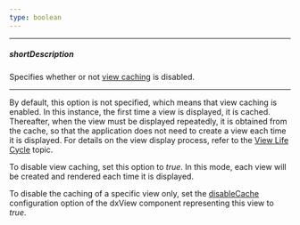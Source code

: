 ```yaml
---
type: boolean
---
```

---
##### shortDescription
Specifies whether or not [view caching](/api-reference/40%20SPA%20Framework/HtmlApplication/1%20Configuration/viewCache.md '/Documentation/ApiReference/SPA_Framework/HtmlApplication/Configuration/#viewCache') is disabled.

---
By default, this option is not specified, which means that view caching is enabled. In this instance, the first time a view is displayed, it is cached. Thereafter, when the view must be displayed repeatedly, it is obtained from the cache, so that the application does not need to create a view each time it is displayed. For details on the view display process, refer to the [View Life Cycle](/concepts/40%20SPA%20Framework/1%20Views%20and%20Layouts/8%20View%20Life%20Cycle.md '/Documentation/Guide/SPA_Framework/Views_and_Layouts/#View_Life_Cycle') topic.

To disable view caching, set this option to *true*. In this mode, each view will be created and rendered each time it is displayed.

To disable the caching of a specific view only, set the [disableCache](/api-reference/40%20SPA%20Framework/Markup%20Components/dxView/1%20Configuration/disableCache.md '/Documentation/ApiReference/SPA_Framework/Markup_Components/dxView/Configuration/#disableCache') configuration option of the dxView component representing this view to *true*.